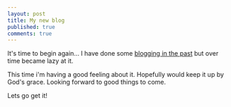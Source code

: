 ```yaml
---
layout: post
title: My new blog
published: true
comments: true
---
```


It's time to begin again...<!--more--> I have done some [blogging in the past](http://bomsy-webcode.blogspot.com/) but over time became lazy at it.

This time i'm having a good feeling about it. Hopefully would keep it up by God's grace.
Looking forward to good things to come.

Lets go get it!
